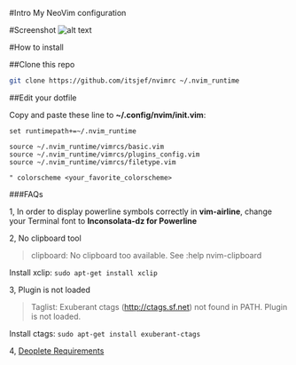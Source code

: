 #Intro
My NeoVim configuration

#Screenshot
![alt text](https://raw.githubusercontent.com/itsjef/vimrc/268a15b54aef9669228837592ea0153252376043/screenshot.png "Gruvbox Dark High Contrast")

#How to install

##Clone this repo
```bash
git clone https://github.com/itsjef/nvimrc ~/.nvim_runtime
```

##Edit your dotfile

Copy and paste these line to __~/.config/nvim/init.vim__:
```vimL
set runtimepath+=~/.nvim_runtime

source ~/.nvim_runtime/vimrcs/basic.vim
source ~/.nvim_runtime/vimrcs/plugins_config.vim
source ~/.nvim_runtime/vimrcs/filetype.vim

" colorscheme <your_favorite_colorscheme>
```

###FAQs

1, In order to display powerline symbols correctly in __vim-airline__, change your Terminal font to __Inconsolata-dz for Powerline__

2, No clipboard tool
> clipboard: No clipboard too available. See :help nvim-clipboard

Install xclip: `sudo apt-get install xclip`

3, Plugin is not loaded
> Taglist: Exuberant ctags (http://ctags.sf.net) not found in PATH. Plugin is not loaded.

Install ctags: `sudo apt-get install exuberant-ctags`

4, [Deoplete Requirements](https://github.com/Shougo/deoplete.nvim)
